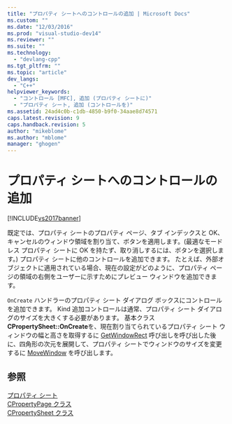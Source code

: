 ```yaml
---
title: "プロパティ シートへのコントロールの追加 | Microsoft Docs"
ms.custom: ""
ms.date: "12/03/2016"
ms.prod: "visual-studio-dev14"
ms.reviewer: ""
ms.suite: ""
ms.technology: 
  - "devlang-cpp"
ms.tgt_pltfrm: ""
ms.topic: "article"
dev_langs: 
  - "C++"
helpviewer_keywords: 
  - "コントロール [MFC], 追加 (プロパティ シートに)"
  - "プロパティ シート, 追加 (コントロールを)"
ms.assetid: 24ad4c0b-c1db-4850-b9f0-34aae8d74571
caps.latest.revision: 9
caps.handback.revision: 5
author: "mikeblome"
ms.author: "mblome"
manager: "ghogen"
---
```

# プロパティ シートへのコントロールの追加
[!INCLUDE[vs2017banner](../assembler/inline/includes/vs2017banner.md)]

既定では、プロパティ シートのプロパティ ページ、タブ インデックスと OK、キャンセルのウィンドウ領域を割り当て、ボタンを適用します。\(最適なモードレス プロパティ シートに OK を持たず、取り消しするには、ボタンを選択します。\) プロパティ シートに他のコントロールを追加できます。  たとえば、外部オブジェクトに適用されている場合、現在の設定がどのように、プロパティ ページの領域の右側をユーザーに示すためにプレビュー ウィンドウを追加できます。  
  
 `OnCreate` ハンドラーのプロパティ シート ダイアログ ボックスにコントロールを追加できます。  Kind 追加コントロールは通常、プロパティ シート ダイアログのサイズを大きくする必要があります。  基本クラス **CPropertySheet::OnCreate**を、現在割り当てられているプロパティ シート ウィンドウの幅と高さを取得するに [GetWindowRect](../Topic/CWnd::GetWindowRect.md) 呼び出しを呼び出した後に、四角形の次元を展開して、プロパティ シートでウィンドウのサイズを変更するに [MoveWindow](../Topic/CWnd::MoveWindow.md) を呼び出します。  
  
## 参照  
 [プロパティ シート](../mfc/property-sheets-mfc.md)   
 [CPropertyPage クラス](../mfc/reference/cpropertypage-class.md)   
 [CPropertySheet クラス](../mfc/reference/cpropertysheet-class.md)